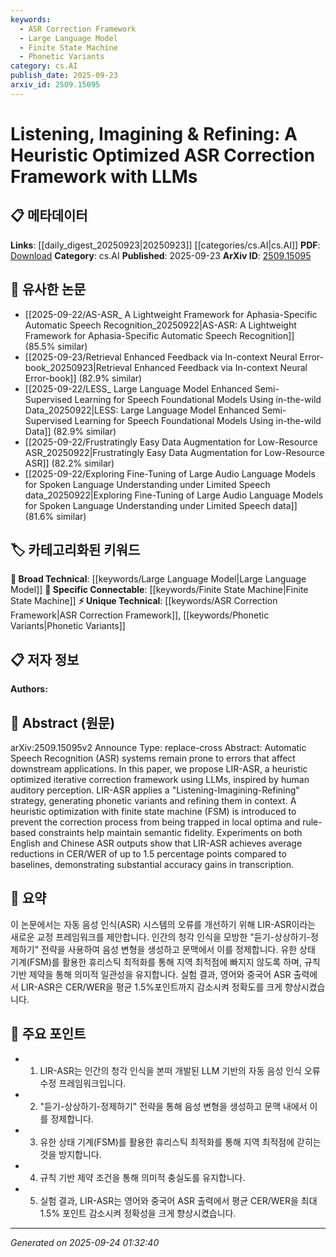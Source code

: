 ```yaml
---
keywords:
  - ASR Correction Framework
  - Large Language Model
  - Finite State Machine
  - Phonetic Variants
category: cs.AI
publish_date: 2025-09-23
arxiv_id: 2509.15095
---
```


<!-- KEYWORD_LINKING_METADATA:
{
  "processed_timestamp": "2025-09-24T01:32:40.644308",
  "vocabulary_version": "1.0",
  "selected_keywords": [
    "ASR Correction Framework",
    "Large Language Model",
    "Finite State Machine",
    "Phonetic Variants"
  ],
  "rejected_keywords": [],
  "similarity_scores": {
    "ASR Correction Framework": 0.78,
    "Large Language Model": 0.82,
    "Finite State Machine": 0.75,
    "Phonetic Variants": 0.72
  },
  "extraction_method": "AI_prompt_based",
  "budget_applied": true,
  "candidates_json": {
    "candidates": [
      {
        "surface": "ASR Correction Framework",
        "canonical": "ASR Correction Framework",
        "aliases": [
          "Automatic Speech Recognition Correction"
        ],
        "category": "unique_technical",
        "rationale": "This framework is central to the paper's contribution and offers a unique approach to ASR error correction.",
        "novelty_score": 0.75,
        "connectivity_score": 0.65,
        "specificity_score": 0.85,
        "link_intent_score": 0.78
      },
      {
        "surface": "Large Language Model",
        "canonical": "Large Language Model",
        "aliases": [
          "LLM"
        ],
        "category": "broad_technical",
        "rationale": "LLMs are integral to the framework's operation and connect to broader NLP research.",
        "novelty_score": 0.45,
        "connectivity_score": 0.88,
        "specificity_score": 0.65,
        "link_intent_score": 0.82
      },
      {
        "surface": "Finite State Machine",
        "canonical": "Finite State Machine",
        "aliases": [
          "FSM"
        ],
        "category": "specific_connectable",
        "rationale": "FSMs are used for heuristic optimization, linking to computational models in NLP.",
        "novelty_score": 0.58,
        "connectivity_score": 0.7,
        "specificity_score": 0.8,
        "link_intent_score": 0.75
      },
      {
        "surface": "Phonetic Variants",
        "canonical": "Phonetic Variants",
        "aliases": [],
        "category": "unique_technical",
        "rationale": "This concept is crucial for the iterative correction strategy proposed in the paper.",
        "novelty_score": 0.7,
        "connectivity_score": 0.6,
        "specificity_score": 0.78,
        "link_intent_score": 0.72
      }
    ],
    "ban_list_suggestions": [
      "heuristic",
      "strategy",
      "process"
    ]
  },
  "decisions": [
    {
      "candidate_surface": "ASR Correction Framework",
      "resolved_canonical": "ASR Correction Framework",
      "decision": "linked",
      "scores": {
        "novelty": 0.75,
        "connectivity": 0.65,
        "specificity": 0.85,
        "link_intent": 0.78
      }
    },
    {
      "candidate_surface": "Large Language Model",
      "resolved_canonical": "Large Language Model",
      "decision": "linked",
      "scores": {
        "novelty": 0.45,
        "connectivity": 0.88,
        "specificity": 0.65,
        "link_intent": 0.82
      }
    },
    {
      "candidate_surface": "Finite State Machine",
      "resolved_canonical": "Finite State Machine",
      "decision": "linked",
      "scores": {
        "novelty": 0.58,
        "connectivity": 0.7,
        "specificity": 0.8,
        "link_intent": 0.75
      }
    },
    {
      "candidate_surface": "Phonetic Variants",
      "resolved_canonical": "Phonetic Variants",
      "decision": "linked",
      "scores": {
        "novelty": 0.7,
        "connectivity": 0.6,
        "specificity": 0.78,
        "link_intent": 0.72
      }
    }
  ]
}
-->

# Listening, Imagining & Refining: A Heuristic Optimized ASR Correction Framework with LLMs

## 📋 메타데이터

**Links**: [[daily_digest_20250923|20250923]] [[categories/cs.AI|cs.AI]]
**PDF**: [Download](https://arxiv.org/pdf/2509.15095.pdf)
**Category**: cs.AI
**Published**: 2025-09-23
**ArXiv ID**: [2509.15095](https://arxiv.org/abs/2509.15095)

## 🔗 유사한 논문
- [[2025-09-22/AS-ASR_ A Lightweight Framework for Aphasia-Specific Automatic Speech Recognition_20250922|AS-ASR: A Lightweight Framework for Aphasia-Specific Automatic Speech Recognition]] (85.5% similar)
- [[2025-09-23/Retrieval Enhanced Feedback via In-context Neural Error-book_20250923|Retrieval Enhanced Feedback via In-context Neural Error-book]] (82.9% similar)
- [[2025-09-22/LESS_ Large Language Model Enhanced Semi-Supervised Learning for Speech Foundational Models Using in-the-wild Data_20250922|LESS: Large Language Model Enhanced Semi-Supervised Learning for Speech Foundational Models Using in-the-wild Data]] (82.9% similar)
- [[2025-09-22/Frustratingly Easy Data Augmentation for Low-Resource ASR_20250922|Frustratingly Easy Data Augmentation for Low-Resource ASR]] (82.2% similar)
- [[2025-09-22/Exploring Fine-Tuning of Large Audio Language Models for Spoken Language Understanding under Limited Speech data_20250922|Exploring Fine-Tuning of Large Audio Language Models for Spoken Language Understanding under Limited Speech data]] (81.6% similar)

## 🏷️ 카테고리화된 키워드
**🧠 Broad Technical**: [[keywords/Large Language Model|Large Language Model]]
**🔗 Specific Connectable**: [[keywords/Finite State Machine|Finite State Machine]]
**⚡ Unique Technical**: [[keywords/ASR Correction Framework|ASR Correction Framework]], [[keywords/Phonetic Variants|Phonetic Variants]]

## 📋 저자 정보

**Authors:** 

## 📄 Abstract (원문)

arXiv:2509.15095v2 Announce Type: replace-cross 
Abstract: Automatic Speech Recognition (ASR) systems remain prone to errors that affect downstream applications. In this paper, we propose LIR-ASR, a heuristic optimized iterative correction framework using LLMs, inspired by human auditory perception. LIR-ASR applies a "Listening-Imagining-Refining" strategy, generating phonetic variants and refining them in context. A heuristic optimization with finite state machine (FSM) is introduced to prevent the correction process from being trapped in local optima and rule-based constraints help maintain semantic fidelity. Experiments on both English and Chinese ASR outputs show that LIR-ASR achieves average reductions in CER/WER of up to 1.5 percentage points compared to baselines, demonstrating substantial accuracy gains in transcription.

## 📝 요약

이 논문에서는 자동 음성 인식(ASR) 시스템의 오류를 개선하기 위해 LIR-ASR이라는 새로운 교정 프레임워크를 제안합니다. 인간의 청각 인식을 모방한 "듣기-상상하기-정제하기" 전략을 사용하여 음성 변형을 생성하고 문맥에서 이를 정제합니다. 유한 상태 기계(FSM)를 활용한 휴리스틱 최적화를 통해 지역 최적점에 빠지지 않도록 하며, 규칙 기반 제약을 통해 의미적 일관성을 유지합니다. 실험 결과, 영어와 중국어 ASR 출력에서 LIR-ASR은 CER/WER을 평균 1.5%포인트까지 감소시켜 정확도를 크게 향상시켰습니다.

## 🎯 주요 포인트

- 1. LIR-ASR는 인간의 청각 인식을 본떠 개발된 LLM 기반의 자동 음성 인식 오류 수정 프레임워크입니다.
- 2. "듣기-상상하기-정제하기" 전략을 통해 음성 변형을 생성하고 문맥 내에서 이를 정제합니다.
- 3. 유한 상태 기계(FSM)를 활용한 휴리스틱 최적화를 통해 지역 최적점에 갇히는 것을 방지합니다.
- 4. 규칙 기반 제약 조건을 통해 의미적 충실도를 유지합니다.
- 5. 실험 결과, LIR-ASR는 영어와 중국어 ASR 출력에서 평균 CER/WER을 최대 1.5% 포인트 감소시켜 정확성을 크게 향상시켰습니다.


---

*Generated on 2025-09-24 01:32:40*
